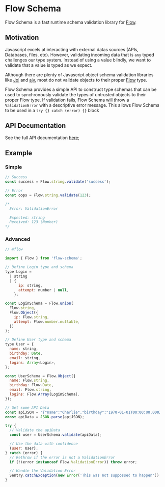 # Flow Schema

Flow Schema is a fast runtime schema validation library for [Flow](https://flow.org).

## Motivation

Javascript excels at interacting with external datas sources (APIs, Databases, files, etc). However, validating incoming data that is `any` typed challenges our type system. Instead of using a value blindly, we want to validate that a value is typed as we expect.

Although there are plenty of Javascript object schema validation libraries like [Joi](https://github.com/hapijs/joi) and [ajv](https://github.com/epoberezkin/ajv), most do not validate objects to their proper [Flow](https://flow.org) type.

Flow Schema provides a simple API to construct type schemas that can be used to synchronously validate the types of untrusted objects to their proper [Flow](https://flow.org) type. If validation fails, Flow Schema will throw a `ValidationError` with a descriptive error message. This allows Flow Schema to be used in a `try {} catch (error) {}` block

## API Documentation

See the full API documentation [here](./docs/Flow.md);


## Example

### Simple

```javascript
// Success
const success = Flow.string.validate('success');

// Error
const oops = Flow.string.validate(123);

/*
  Error: ValidationError

  Expected: string
  Received: 123 (Number)
*/
```

### Advanced

```javascript
// @flow

import { Flow } from 'flow-schema';

// Define Login type and schema
type Login =
  | string
  | {
      ip: string,
      attempt: number | null,
    };

const LoginSchema = Flow.union(
  Flow.string,
  Flow.Object({
    ip: Flow.string,
    attempt: Flow.number.nullable,
  })
);

// Define User type and schema
type User = {
  name: string,
  birthday: Date,
  email: string,
  logins: Array<Login>,
};

const UserSchema = Flow.Object({
  name: Flow.string,
  birthday: Flow.Date,
  email: Flow.string,
  logins: Flow.Array(LoginSchema),
});

// Get some API Data
const apiJSON = '{"name":"Charlie","birthday":"1970-01-01T00:00:00.000Z","email":"charlie.bucket@wonka.net","logins":["192.168.1.0",{"ip":"8.8.8.8","attempt":null},{"ip":"8.8.4.4","attempt":2}]}';
const apiData = JSON.parse(apiJSON);

try {
  // Validate the apiData
  const user = UserSchema.validate(apiData);

  // Use the data with confidence
  (user: User);
} catch (error) {
  // Rethrow if the error is not a ValidationError
  if (!(error instanceof Flow.ValidationError)) throw error;

  // Handle the Validation Error
  Sentry.catchException(new Error('This was not suppossed to happen'));
}
```
